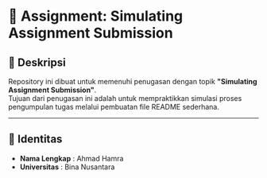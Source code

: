 # 📘 Assignment: Simulating Assignment Submission

## 📝 Deskripsi
Repository ini dibuat untuk memenuhi penugasan dengan topik **"Simulating Assignment Submission"**.  
Tujuan dari penugasan ini adalah untuk mempraktikkan simulasi proses pengumpulan tugas melalui pembuatan file README sederhana.

---

## 👤 Identitas
- **Nama Lengkap** : Ahmad Hamra  
- **Universitas**  : Bina Nusantara  
